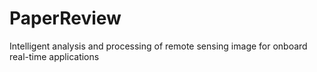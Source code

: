# PaperReview
Intelligent analysis and processing of remote sensing image for onboard real-time applications
